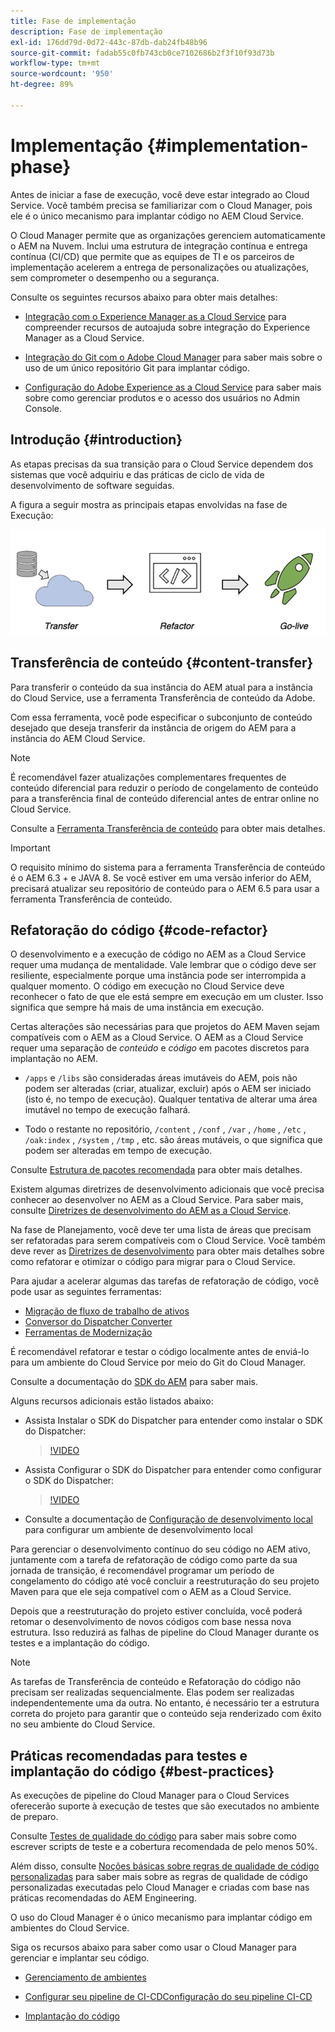 ```yaml
---
title: Fase de implementação
description: Fase de implementação
exl-id: 176dd79d-0d72-443c-87db-dab24fb48b96
source-git-commit: fadab55c0fb743cb0ce7102686b2f3f10f93d73b
workflow-type: tm+mt
source-wordcount: '950'
ht-degree: 89%

---
```


# Implementação {#implementation-phase}

Antes de iniciar a fase de execução, você deve estar integrado ao Cloud Service. Você também precisa se familiarizar com o Cloud Manager, pois ele é o único mecanismo para implantar código no AEM Cloud Service.

O Cloud Manager permite que as organizações gerenciem automaticamente o AEM na Nuvem. Inclui uma estrutura de integração contínua e entrega contínua (CI/CD) que permite que as equipes de TI e os parceiros de implementação acelerem a entrega de personalizações ou atualizações, sem comprometer o desempenho ou a segurança.

Consulte os seguintes recursos abaixo para obter mais detalhes:

* [Integração com o Experience Manager as a Cloud Service](https://experienceleague.adobe.com/docs/experience-manager-cloud-service/onboarding/home.html) para compreender recursos de autoajuda sobre integração do Experience Manager as a Cloud Service.

* [Integração do Git com o Adobe Cloud Manager](https://experienceleague.adobe.com/docs/experience-manager-cloud-service/implementing/managing-code/integrating-with-git.html) para saber mais sobre o uso de um único repositório Git para implantar código.

* [Configuração do Adobe Experience as a Cloud Service](https://experienceleague.adobe.com/docs/experience-manager-cloud-service/security/ims-support.html#aem-configuration) para saber mais sobre como gerenciar produtos e o acesso dos usuários no Admin Console.


## Introdução {#introduction}

As etapas precisas da sua transição para o Cloud Service dependem dos sistemas que você adquiriu e das práticas de ciclo de vida de desenvolvimento de software seguidas.

A figura a seguir mostra as principais etapas envolvidas na fase de Execução:

![imagem](/help/move-to-cloud-service/assets/exec-image1.png)

## Transferência de conteúdo {#content-transfer}

Para transferir o conteúdo da sua instância do AEM atual para a instância do Cloud Service, use a ferramenta Transferência de conteúdo da Adobe.

Com essa ferramenta, você pode especificar o subconjunto de conteúdo desejado que deseja transferir da instância de origem do AEM para a instância do AEM Cloud Service.

>[!NOTE]
>É recomendável fazer atualizações complementares frequentes de conteúdo diferencial para reduzir o período de congelamento de conteúdo para a transferência final de conteúdo diferencial antes de entrar online no Cloud Service.

Consulte a [Ferramenta Transferência de conteúdo](/help/move-to-cloud-service/content-transfer-tool/overview-content-transfer-tool.md) para obter mais detalhes.

>[!IMPORTANT]
>O requisito mínimo do sistema para a ferramenta Transferência de conteúdo é o AEM 6.3 + e JAVA 8. Se você estiver em uma versão inferior do AEM, precisará atualizar seu repositório de conteúdo para o AEM 6.5 para usar a ferramenta Transferência de conteúdo.

## Refatoração do código {#code-refactor}

O desenvolvimento e a execução de código no AEM as a Cloud Service requer uma mudança de mentalidade. Vale lembrar que o código deve ser resiliente, especialmente porque uma instância pode ser interrompida a qualquer momento. O código em execução no Cloud Service deve reconhecer o fato de que ele está sempre em execução em um cluster. Isso significa que sempre há mais de uma instância em execução.

Certas alterações são necessárias para que projetos do AEM Maven sejam compatíveis com o AEM as a Cloud Service. O AEM as a Cloud Service requer uma separação de *conteúdo* e *código* em pacotes discretos para implantação no AEM.

* `/apps` e `/libs` são consideradas áreas imutáveis do AEM, pois não podem ser alteradas (criar, atualizar, excluir) após o AEM ser iniciado (isto é, no tempo de execução). Qualquer tentativa de alterar uma área imutável no tempo de execução falhará.

* Todo o restante no repositório, `/content` , `/conf` , `/var` , `/home` , `/etc` , `/oak:index` , `/system` , `/tmp` , etc. são áreas mutáveis, o que significa que podem ser alteradas em tempo de execução.

Consulte [Estrutura de pacotes recomendada](https://experienceleague.adobe.com/docs/experience-manager-cloud-service/implementing/developing/aem-project-content-package-structure.html#recommended-package-structure) para obter mais detalhes.

Existem algumas diretrizes de desenvolvimento adicionais que você precisa conhecer ao desenvolver no AEM as a Cloud Service. Para saber mais, consulte [Diretrizes de desenvolvimento do AEM as a Cloud Service](https://experienceleague.adobe.com/docs/experience-manager-cloud-service/implementing/developing/development-guidelines.html).

Na fase de Planejamento, você deve ter uma lista de áreas que precisam ser refatoradas para serem compatíveis com o Cloud Service. Você também deve rever as [Diretrizes de desenvolvimento](https://experienceleague.adobe.com/docs/experience-manager-cloud-service/implementing/developing/development-guidelines.html) para obter mais detalhes sobre como refatorar e otimizar o código para migrar para o Cloud Service.

Para ajudar a acelerar algumas das tarefas de refatoração de código, você pode usar as seguintes ferramentas:

* [Migração de fluxo de trabalho de ativos](/help/move-to-cloud-service/moving-to-aem-assets/asset-workflow-migration-tool.md)
* [Conversor do Dispatcher Converter](/help/move-to-cloud-service/refactoring-tools/dispatcher-transformation-utility-tools.md)
* [Ferramentas de Modernização](/help/move-to-cloud-service/refactoring-tools/aem-modernization-tools.md)

É recomendável refatorar e testar o código localmente antes de enviá-lo para um ambiente do Cloud Service por meio do Git do Cloud Manager.

Consulte a documentação do [SDK do AEM](https://experienceleague.adobe.com/docs/experience-manager-cloud-service/implementing/deploying/overview.html#aem-as-a-cloud-service-sdk) para saber mais.

Alguns recursos adicionais estão listados abaixo:

* Assista Instalar o SDK do Dispatcher para entender como instalar o SDK do Dispatcher:

   >[!VIDEO](https://video.tv.adobe.com/v/30601)

* Assista Configurar o SDK do Dispatcher para entender como configurar o SDK do Dispatcher:

   >[!VIDEO](https://video.tv.adobe.com/v/30602)

* Consulte a documentação de [Configuração de desenvolvimento local](https://experienceleague.adobe.com/docs/experience-manager-learn/cloud-service/local-development-environment-set-up/overview.html) para configurar um ambiente de desenvolvimento local


Para gerenciar o desenvolvimento contínuo do seu código no AEM ativo, juntamente com a tarefa de refatoração de código como parte da sua jornada de transição, é recomendável programar um período de congelamento do código até você concluir a reestruturação do seu projeto Maven para que ele seja compatível com o AEM as a Cloud Service.

Depois que a reestruturação do projeto estiver concluída, você poderá retomar o desenvolvimento de novos códigos com base nessa nova estrutura. Isso reduzirá as falhas de pipeline do Cloud Manager durante os testes e a implantação do código.

>[!NOTE]
>As tarefas de Transferência de conteúdo e Refatoração do código não precisam ser realizadas sequencialmente. Elas podem ser realizadas independentemente uma da outra. No entanto, é necessário ter a estrutura correta do projeto para garantir que o conteúdo seja renderizado com êxito no seu ambiente do Cloud Service.

## Práticas recomendadas para testes e implantação do código {#best-practices}

As execuções de pipeline do Cloud Manager para o Cloud Services oferecerão suporte à execução de testes que são executados no ambiente de preparo.

Consulte [Testes de qualidade do código](https://experienceleague.adobe.com/docs/experience-manager-cloud-service/implementing/developing/understand-test-results.html#code-quality-testing) para saber mais sobre como escrever scripts de teste e a cobertura recomendada de pelo menos 50%.

Além disso, consulte [Noções básicas sobre regras de qualidade de código personalizadas](https://experienceleague.adobe.com/docs/experience-manager-cloud-service/implementing/using-cloud-manager/custom-code-quality-rules.html) para saber mais sobre as regras de qualidade de código personalizadas executadas pelo Cloud Manager e criadas com base nas práticas recomendadas do AEM Engineering.

O uso do Cloud Manager é o único mecanismo para implantar código em ambientes do Cloud Service.

Siga os recursos abaixo para saber como usar o Cloud Manager para gerenciar e implantar seu código.

* [Gerenciamento de ambientes](https://experienceleague.adobe.com/docs/experience-manager-cloud-service/implementing/using-cloud-manager/manage-environments.html)

* [Configurar seu pipeline de CI-CDConfiguração do seu pipeline CI-CD](https://experienceleague.adobe.com/docs/experience-manager-cloud-service/implementing/using-cloud-manager/configure-pipeline.html)

* [Implantação do código](https://experienceleague.adobe.com/docs/experience-manager-cloud-service/implementing/using-cloud-manager/deploy-code.html)


